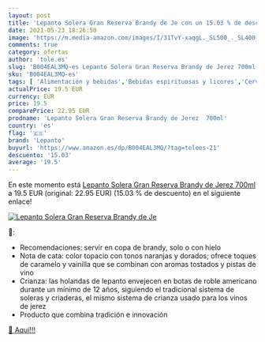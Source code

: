 ```yaml
---
layout: post
title: 'Lepanto Solera Gran Reserva Brandy de Je con un 15.03 % de descuento'
date: 2021-05-23 18:26:50
image: 'https://m.media-amazon.com/images/I/31TvY-xaqgL._SL500_._SL400_.jpg'
comments: true
category: ofertas
author: 'tole.es'
slug: 'B004EAL3MQ-es Lepanto Solera Gran Reserva Brandy de Jerez 700ml'
sku: 'B004EAL3MQ-es'
tags: [ 'Alimentación y bebidas','Bebidas espirituosas y licores','Cervezas, vinos y licores','Licores','brandy','lepanto', ]
actualPrice: 19.5 EUR
currency: EUR
price: 19.5
comparePrice: 22.95 EUR
prodname: 'Lepanto Solera Gran Reserva Brandy de Jerez  700ml'
country: 'es'
flag: '🇪🇸'
brand: 'Lepanto'
buyurl: 'https://www.amazon.es/dp/B004EAL3MQ/?tag=tolees-21'
descuento: '15.03'
average: '19.5'
---
```


En este momento está [Lepanto Solera Gran Reserva Brandy de Jerez  700ml](https://www.amazon.es/dp/B004EAL3MQ/?tag=tolees-21) a 19.5 EUR (original: 22.95 EUR) (15.03 %  de descuento) en el siguiente enlace!

[![Lepanto Solera Gran Reserva Brandy de Je](https://m.media-amazon.com/images/I/31TvY-xaqgL._SL500_._SL400_.jpg)](https://www.amazon.es/dp/B004EAL3MQ/?tag=tolees-21)

🔎:

- Recomendaciones: servir en copa de brandy, solo o con hielo
- Nota de cata: color topacio con tonos naranjas y dorados; ofrece toques de caramelo y vainilla que se combinan con aromas tostados y pistas de vino
- Crianza: las holandas de lepanto envejecen en botas de roble americano durante un mínimo de 12 años, siguiendo el tradicional sistema de soleras y criaderas, el mismo sistema de crianza usado para los vinos de jerez
- Producto que combina tradición e innovación

[🛒 Aquí!!!](https://www.amazon.es/dp/B004EAL3MQ/?tag=tolees-21)
